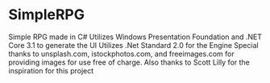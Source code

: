 # SimpleRPG
Simple RPG made in C#
Utilizes Windows Presentation Foundation and .NET Core 3.1 to generate the UI
Utilizes .Net Standard 2.0 for the Engine
Special thanks to unsplash.com, istockphotos.com, and freeimages.com for 
providing images for use free of charge.
Also thanks to Scott Lilly for the inspiration for this project
